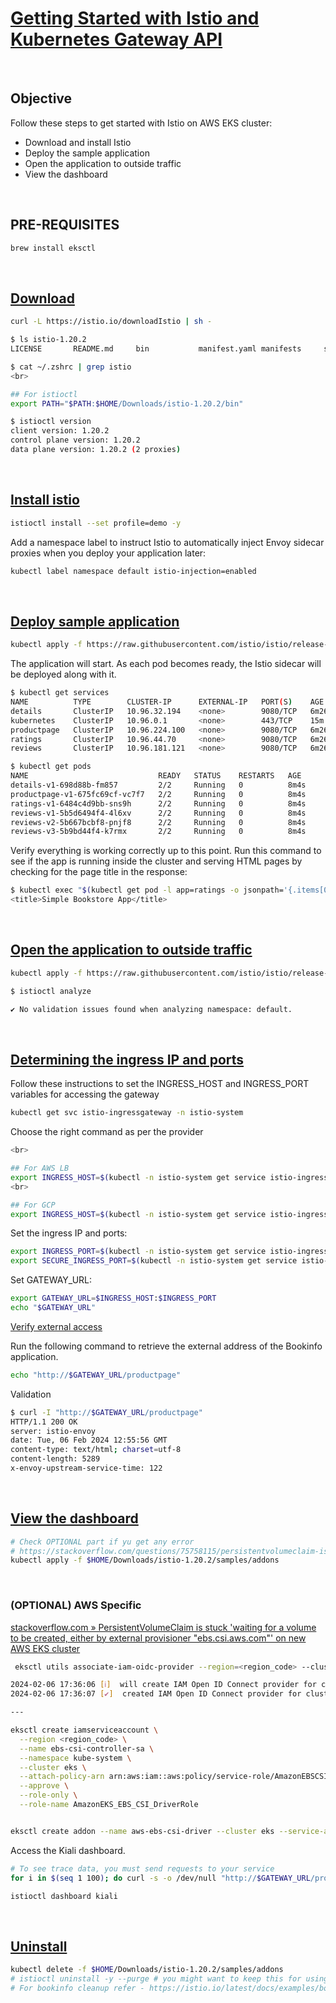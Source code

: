 # [Getting Started with Istio and Kubernetes Gateway API](https://istio.io/latest/docs/setup/additional-setup/getting-started/)

<br>

## Objective

Follow these steps to get started with Istio on AWS EKS cluster:

- Download and install Istio
- Deploy the sample application
- Open the application to outside traffic
- View the dashboard

<br>

## PRE-REQUISITES

```bash
brew install eksctl
```

<br>

## [Download](https://istio.io/latest/docs/setup/getting-started/#download)

```bash
curl -L https://istio.io/downloadIstio | sh -
```

```bash
$ ls istio-1.20.2                 
LICENSE       README.md     bin           manifest.yaml manifests     samples       tools

$ cat ~/.zshrc | grep istio         
<br>

## For istioctl
export PATH="$PATH:$HOME/Downloads/istio-1.20.2/bin"

$ istioctl version  
client version: 1.20.2
control plane version: 1.20.2
data plane version: 1.20.2 (2 proxies)
```

<br>

## [Install istio](https://istio.io/latest/docs/setup/getting-started/#install)

```bash
istioctl install --set profile=demo -y

```

Add a namespace label to instruct Istio to automatically inject Envoy sidecar proxies when you deploy your application later:

```bash
kubectl label namespace default istio-injection=enabled
```

<br>

## [Deploy sample application](https://istio.io/latest/docs/setup/getting-started/#bookinfo)

```bash
kubectl apply -f https://raw.githubusercontent.com/istio/istio/release-1.20/samples/bookinfo/platform/kube/bookinfo.yaml
```

The application will start. As each pod becomes ready, the Istio sidecar will be deployed along with it.

```bash
$ kubectl get services
NAME          TYPE        CLUSTER-IP      EXTERNAL-IP   PORT(S)    AGE
details       ClusterIP   10.96.32.194    <none>        9080/TCP   6m26s
kubernetes    ClusterIP   10.96.0.1       <none>        443/TCP    15m
productpage   ClusterIP   10.96.224.100   <none>        9080/TCP   6m26s
ratings       ClusterIP   10.96.44.70     <none>        9080/TCP   6m26s
reviews       ClusterIP   10.96.181.121   <none>        9080/TCP   6m26s
```

```bash
$ kubectl get pods
NAME                             READY   STATUS    RESTARTS   AGE
details-v1-698d88b-fm857         2/2     Running   0          8m4s
productpage-v1-675fc69cf-vc7f7   2/2     Running   0          8m4s
ratings-v1-6484c4d9bb-sns9h      2/2     Running   0          8m4s
reviews-v1-5b5d6494f4-4l6xv      2/2     Running   0          8m4s
reviews-v2-5b667bcbf8-pnjf8      2/2     Running   0          8m4s
reviews-v3-5b9bd44f4-k7rmx       2/2     Running   0          8m4s
```

Verify everything is working correctly up to this point. Run this command to see if the app is running inside the cluster and serving HTML pages by checking for the page title in the response:

```bash
$ kubectl exec "$(kubectl get pod -l app=ratings -o jsonpath='{.items[0].metadata.name}')" -c ratings -- curl -sS productpage:9080/productpage | grep -o "<title>.*</title>"
<title>Simple Bookstore App</title>
```

<br>

## [Open the application to outside traffic](https://istio.io/latest/docs/setup/getting-started/#ip)

```bash
kubectl apply -f https://raw.githubusercontent.com/istio/istio/release-1.20/samples/bookinfo/networking/bookinfo-gateway.yaml
```

```bash
$ istioctl analyze

✔ No validation issues found when analyzing namespace: default.
```

<br>

## [Determining the ingress IP and ports](https://istio.io/latest/docs/setup/getting-started/#determining-the-ingress-ip-and-ports)

Follow these instructions to set the INGRESS_HOST and INGRESS_PORT variables for accessing the gateway

```bash
kubectl get svc istio-ingressgateway -n istio-system
```

Choose the right command as per the provider

```bash
<br>

## For AWS LB
export INGRESS_HOST=$(kubectl -n istio-system get service istio-ingressgateway -o jsonpath='{.status.loadBalancer.ingress[0].hostname}')
<br>

## For GCP
export INGRESS_HOST=$(kubectl -n istio-system get service istio-ingressgateway -o jsonpath='{.status.loadBalancer.ingress[0].ip}')
```

Set the ingress IP and ports:

```bash
export INGRESS_PORT=$(kubectl -n istio-system get service istio-ingressgateway -o jsonpath='{.spec.ports[?(@.name=="http2")].port}')
export SECURE_INGRESS_PORT=$(kubectl -n istio-system get service istio-ingressgateway -o jsonpath='{.spec.ports[?(@.name=="https")].port}')
```

Set GATEWAY_URL:

```bash
export GATEWAY_URL=$INGRESS_HOST:$INGRESS_PORT
echo "$GATEWAY_URL"
```

[Verify external access](https://istio.io/latest/docs/setup/getting-started/#confirm)

Run the following command to retrieve the external address of the Bookinfo application.

```bash
echo "http://$GATEWAY_URL/productpage"
```

Validation

```bash
$ curl -I "http://$GATEWAY_URL/productpage"
HTTP/1.1 200 OK
server: istio-envoy
date: Tue, 06 Feb 2024 12:55:56 GMT
content-type: text/html; charset=utf-8
content-length: 5289
x-envoy-upstream-service-time: 122
```

<br>

## [View the dashboard](https://istio.io/latest/docs/setup/getting-started/#dashboard)

```bash
# Check OPTIONAL part if yu get any error
# https://stackoverflow.com/questions/75758115/persistentvolumeclaim-is-stuck-waiting-for-a-volume-to-be-created-either-by-ex
kubectl apply -f $HOME/Downloads/istio-1.20.2/samples/addons
```

<br>

### (OPTIONAL) AWS Specific

[stackoverflow.com » PersistentVolumeClaim is stuck 'waiting for a volume to be created, either by external provisioner "ebs.csi.aws.com"' on new AWS EKS cluster](https://stackoverflow.com/questions/75758115/persistentvolumeclaim-is-stuck-waiting-for-a-volume-to-be-created-either-by-ex)

```bash
 eksctl utils associate-iam-oidc-provider --region=<region_code> --cluster=eks --approve 

2024-02-06 17:36:06 [ℹ]  will create IAM Open ID Connect provider for cluster "eks" in "<region_code>"
2024-02-06 17:36:07 [✔]  created IAM Open ID Connect provider for cluster "eks" in "<region_code>"

---

eksctl create iamserviceaccount \
  --region <region_code> \
  --name ebs-csi-controller-sa \
  --namespace kube-system \
  --cluster eks \
  --attach-policy-arn arn:aws:iam::aws:policy/service-role/AmazonEBSCSIDriverPolicy \
  --approve \
  --role-only \
  --role-name AmazonEKS_EBS_CSI_DriverRole


eksctl create addon --name aws-ebs-csi-driver --cluster eks --service-account-role-arn arn:aws:iam::$(aws sts get-caller-identity --query Account --output text):role/AmazonEKS_EBS_CSI_DriverRole --force

```

Access the Kiali dashboard.

```bash
# To see trace data, you must send requests to your service
for i in $(seq 1 100); do curl -s -o /dev/null "http://$GATEWAY_URL/productpage"; done

```

```bash
istioctl dashboard kiali
```

<br>

## [Uninstall](https://istio.io/latest/docs/setup/additional-setup/getting-started/#uninstall)

```bash
kubectl delete -f $HOME/Downloads/istio-1.20.2/samples/addons
# istioctl uninstall -y --purge # you might want to keep this for using in other tasks
# For bookinfo cleanup refer - https://istio.io/latest/docs/examples/bookinfo/#cleanup
```
